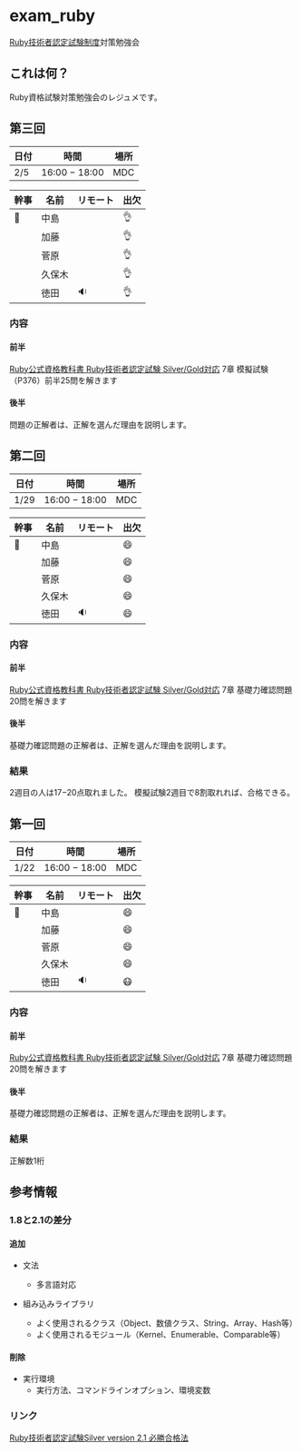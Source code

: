 # exam_ruby
[Ruby技術者認定試験制度](http://www.ruby.or.jp/ja/certification/examination/)対策勉強会

## これは何？
Ruby資格試験対策勉強会のレジュメです。

## 第三回

日付   | 時間            | 場所
---- | ------------- | ---
2/5 | 16:00 − 18:00 | MDC

幹事      | 名前  | リモート    | 出欠
------- | --- | ------- | -------
:sushi: | 中島  |         | :ok_hand:
        | 加藤  |         | :ok_hand:
        | 菅原  |         | :ok_hand:
        | 久保木 |         | :ok_hand:
        | 徳田  | :sound: | :ok_hand:

### 内容
#### 前半
[Ruby公式資格教科書 Ruby技術者認定試験 Silver/Gold対応](http://www.amazon.co.jp/dp/4774150010) 7章 模擬試験（P376）前半25問を解きます

#### 後半
問題の正解者は、正解を選んだ理由を説明します。

## 第二回

日付   | 時間            | 場所
---- | ------------- | ---
1/29 | 16:00 − 18:00 | MDC

幹事      | 名前  | リモート    | 出欠
------- | --- | ------- | -------
:sushi: | 中島  |         | :smile:
        | 加藤  |         | :smile:
        | 菅原  |         | :smile:
        | 久保木 |         | :smile:
        | 徳田  | :sound: | :smile:

### 内容
#### 前半
[Ruby公式資格教科書 Ruby技術者認定試験 Silver/Gold対応](http://www.amazon.co.jp/dp/4774150010) 7章 基礎力確認問題20問を解きます

#### 後半
基礎力確認問題の正解者は、正解を選んだ理由を説明します。

### 結果
2週目の人は17−20点取れました。
模擬試験2週目で8割取れれば、合格できる。

## 第一回

日付   | 時間            | 場所
---- | ------------- | ---
1/22 | 16:00 − 18:00 | MDC

幹事      | 名前  | リモート    | 出欠
------- | --- | ------- | -------
:sushi: | 中島  |         | :smile:
        | 加藤  |         | :smile:
        | 菅原  |         | :smile:
        | 久保木 |         | :smile:
        | 徳田  | :sound: | :mask:

### 内容
#### 前半
[Ruby公式資格教科書 Ruby技術者認定試験 Silver/Gold対応](http://www.amazon.co.jp/dp/4774150010) 7章 基礎力確認問題20問を解きます

#### 後半
基礎力確認問題の正解者は、正解を選んだ理由を説明します。

### 結果
正解数1桁

## 参考情報
### 1.8と2.1の差分
#### 追加
- 文法
  - 多言語対応

- 組み込みライブラリ
  - よく使用されるクラス（Object、数値クラス、String、Array、Hash等）
  - よく使用されるモジュール（Kernel、Enumerable、Comparable等）

#### 削除
- 実行環境
  - 実行方法、コマンドラインオプション、環境変数

### リンク
  [Ruby技術者認定試験Silver version 2.1 必勝合格法](http://qiita.com/5t111111/items/9c50013f1a91b7dd702a)
